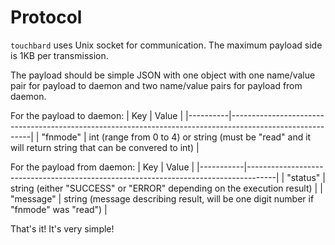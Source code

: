 # Protocol
`touchbard` uses Unix socket for communication. The maximum payload side is 1KB per transmission.

The payload should be simple JSON with one object with one name/value pair for payload to daemon and two name/value pairs for payload from daemon.

For the payload to daemon:
| Key      | Value                                                                                                    |
|----------|----------------------------------------------------------------------------------------------------------|
| "fnmode" | int (range from 0 to 4) or string (must be "read" and it will return string that can be convered to int) |

For the payload from daemon:
| Key       | Value                                                                               |
|-----------|-------------------------------------------------------------------------------------|
| "status"  | string (either "SUCCESS" or "ERROR" depending on the execution result)              |
| "message" | string (message describing result, will be one digit number if "fnmode" was "read") |

That's it! It's very simple!

